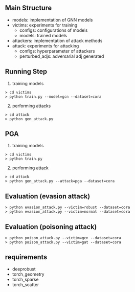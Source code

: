 
## Main Structure

- models: implementation of GNN models
- victims: experiments for training
  - configs: configurations of models
  - models: trained models
- attackers: implementation of attack methods
- attack: experiments for attacking
  - configs: hyperparameter of attackers
  - perturbed_adjs: adversarial adj generated

## Running Step
1. training models
```
> cd victims
> python train.py --model=gcn --dataset=cora
```
2. performing attacks
```
> cd attack
> python gen_attack.py 
```

## PGA 
1. training models
```
> cd victims
> python train.py
```
2. performing attack
```
> cd attack
> python gen_attack.py --attack=pga --dataset=cora
```

## Evaluation (evasion attack)
```
> python evasion_attack.py --victim=robust --dataset=cora
> python evasion_attack.py --victim=normal --dataset=cora
```


## Evaluation (poisoning attack)
```
> python poison_attack.py --victim=gcn --dataset=cora
> python poison_attack.py --victim=gat --dataset=cora
```

## requirements
- deeprobust
- torch_geometry
- torch_sparse
- torch_scatter
